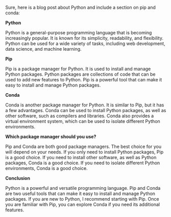Sure, here is a blog post about Python and include a section on pip and conda:

**Python**

Python is a general-purpose programming language that is becoming increasingly popular. It is known for its simplicity, readability, and flexibility. Python can be used for a wide variety of tasks, including web development, data science, and machine learning.

**Pip**

Pip is a package manager for Python. It is used to install and manage Python packages. Python packages are collections of code that can be used to add new features to Python. Pip is a powerful tool that can make it easy to install and manage Python packages.

**Conda**

Conda is another package manager for Python. It is similar to Pip, but it has a few advantages. Conda can be used to install Python packages, as well as other software, such as compilers and libraries. Conda also provides a virtual environment system, which can be used to isolate different Python environments.

**Which package manager should you use?**

Pip and Conda are both good package managers. The best choice for you will depend on your needs. If you only need to install Python packages, Pip is a good choice. If you need to install other software, as well as Python packages, Conda is a good choice. If you need to isolate different Python environments, Conda is a good choice.

**Conclusion**

Python is a powerful and versatile programming language. Pip and Conda are two useful tools that can make it easy to install and manage Python packages. If you are new to Python, I recommend starting with Pip. Once you are familiar with Pip, you can explore Conda if you need its additional features.